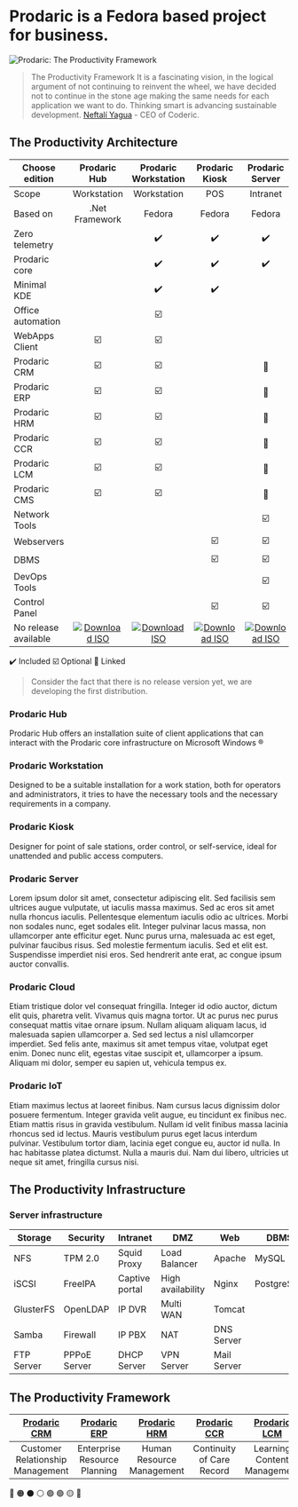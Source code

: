 # Prodaric is a Fedora based project for business.

![Prodaric: The Productivity Framework](https://prodaric.com/images/splash.png)

> The Productivity Framework It is a fascinating vision, in the logical argument of not continuing to reinvent the wheel, we have decided not to continue   in the stone age making the same needs for each application we want to do. Thinking smart is advancing sustainable development.
  [Neftalí Yagua](https://github.com/neftaliyagua) - CEO of Coderic.

## The Productivity Architecture

| Choose edition | Prodaric <br /> Hub | Prodaric <br /> Workstation | Prodaric <br /> Kiosk | Prodaric <br /> Server | Prodaric <br /> Cloud | Prodaric <br /> IoT |
| ---	| :-:	| :-:	| :-:	| :-:	| :-:	| :-:	|
| Scope | Workstation | Workstation | POS | Intranet | Internet | Embedded |
| Based on | .Net Framework | Fedora | Fedora | Fedora | Fedora | FreeRTOS |
| Zero telemetry |  | :heavy_check_mark: | :heavy_check_mark: | :heavy_check_mark: | :heavy_check_mark:	| :heavy_check_mark: |
| Prodaric core |  | :heavy_check_mark: | :heavy_check_mark: | :heavy_check_mark: | :heavy_check_mark:	| :heavy_check_mark: |
| Minimal KDE |  | :heavy_check_mark: | :heavy_check_mark: | 	| 	| |
| Office automation	| 	| :ballot_box_with_check:	| 	| 	| 	| |
| WebApps Client 	| :ballot_box_with_check: | :ballot_box_with_check:	| 	| 	| 	| |
| Prodaric CRM	| :ballot_box_with_check: | :ballot_box_with_check:	| 	| :link:	| :link:	| |
| Prodaric ERP	| :ballot_box_with_check: | :ballot_box_with_check:	| 	| :link:	| :link:	| |
| Prodaric HRM	| :ballot_box_with_check: | :ballot_box_with_check:	| 	| :link:	| :link:	| |
| Prodaric CCR | :ballot_box_with_check:	| :ballot_box_with_check:	| 	| :link:	| :link:	| |
| Prodaric LCM	| :ballot_box_with_check: | :ballot_box_with_check:	| 	| :link:	| :link:	| |
| Prodaric CMS	| :ballot_box_with_check: | :ballot_box_with_check:	| 	| :link:	| :link:	| |
| Network Tools	|	 | 	| 	| :ballot_box_with_check:	| 	| |
| Webservers	| 	| 	| :ballot_box_with_check:	| :ballot_box_with_check:	| :ballot_box_with_check: | |
| DBMS	| 	| 	| :ballot_box_with_check:	| :ballot_box_with_check:	| :ballot_box_with_check: | |
| DevOps Tools	| 	| 	| | :ballot_box_with_check: | :ballot_box_with_check: | |
| Control Panel	| 	| 	| :ballot_box_with_check: | :ballot_box_with_check: | :ballot_box_with_check: | |
| No release available	| [![Download ISO](https://prodaric.com/images/download.svg "Download ISO")](https://prodaric.com) | [![Download ISO](https://prodaric.com/images/download.svg "Download ISO")](https://prodaric.com) | [![Download ISO](https://prodaric.com/images/download.svg "Download ISO")](https://prodaric.com) | [![Download ISO](https://prodaric.com/images/download.svg "Download ISO")](https://prodaric.com) | [![Download ISO](https://prodaric.com/images/download.svg "Download ISO")](https://prodaric.com) | [![Download ISO](https://prodaric.com/images/download.svg "Download ISO")](https://prodaric.com/) |

:heavy_check_mark: Included 
:ballot_box_with_check:	Optional 
:link: Linked 

> Consider the fact that there is no release version yet, we are developing the first distribution.

### Prodaric Hub

Prodaric Hub offers an installation suite of client applications that can interact with the Prodaric core infrastructure on Microsoft Windows &reg;

### Prodaric Workstation

Designed to be a suitable installation for a work station, both for operators and administrators, it tries to have the necessary tools and the necessary requirements in a company.

### Prodaric Kiosk

Designer for point of sale stations, order control, or self-service, ideal for unattended and public access computers.

### Prodaric Server

Lorem ipsum dolor sit amet, consectetur adipiscing elit. Sed facilisis sem ultrices augue vulputate, ut iaculis massa maximus. Sed ac eros sit amet nulla rhoncus iaculis. Pellentesque elementum iaculis odio ac ultrices. Morbi non sodales nunc, eget sodales elit. Integer pulvinar lacus massa, non ullamcorper ante efficitur eget. Nunc purus urna, malesuada ac est eget, pulvinar faucibus risus. Sed molestie fermentum iaculis. Sed et elit est. Suspendisse imperdiet nisi eros. Sed hendrerit ante erat, ac congue ipsum auctor convallis.

 ### Prodaric Cloud

Etiam tristique dolor vel consequat fringilla. Integer id odio auctor, dictum elit quis, pharetra velit. Vivamus quis magna tortor. Ut ac purus nec purus consequat mattis vitae ornare ipsum. Nullam aliquam aliquam lacus, id malesuada sapien ullamcorper a. Sed sed lectus a nisl ullamcorper imperdiet. Sed felis ante, maximus sit amet tempus vitae, volutpat eget enim. Donec nunc elit, egestas vitae suscipit et, ullamcorper a ipsum. Aliquam mi dolor, semper eu sapien ut, vehicula tempus ex.

 ### Prodaric IoT

Etiam maximus lectus at laoreet finibus. Nam cursus lacus dignissim dolor posuere fermentum. Integer gravida velit augue, eu tincidunt ex finibus nec. Etiam mattis risus in gravida vestibulum. Nullam id velit finibus massa lacinia rhoncus sed id lectus. Mauris vestibulum purus eget lacus interdum pulvinar. Vestibulum tortor diam, lacinia eget congue eu, auctor id nulla. In hac habitasse platea dictumst. Nulla a mauris dui. Nam dui libero, ultricies ut neque sit amet, fringilla cursus nisi.

## The Productivity Infrastructure

### Server infrastructure

| Storage | Security | Intranet |  DMZ | Web | DBMS | DevOps | Virtualization |
|---	|---	|---	|---	|---	|---	|---	|---	|
| NFS | TPM 2.0 | Squid Proxy | Load Balancer | Apache | MySQL | Jenkins | KVM |
| iSCSI | FreeIPA | Captive portal | High availability | Nginx | PostgreSQL | TeamCity | Vagrant |
| GlusterFS | OpenLDAP | IP DVR | Multi WAN | Tomcat	|  | GitLab | Podman |
| Samba | Firewall | IP PBX | NAT | DNS Server |  | Redmine | Kubernetes |
| FTP Server | PPPoE Server | DHCP Server | VPN Server | Mail Server	|  	| |  |

## The Productivity Framework

| [Prodaric CRM](https://crm.prodaric.com) | [Prodaric ERP](https://erp.prodaric.com) | [Prodaric HRM](https://hrm.prodaric.com) | [Prodaric CCR](https://ccr.prodaric.com) | [Prodaric LCM](https://.prodaric.com) | [Prodaric CMS](https://cms.prodaric.com) |
|:---:	|:---:	|:---:	|:---:	|:---:	|:---:	|
| Customer Relationship Management	| Enterprise Resource Planning	| Human Resource Management	| Continuity of Care Record	| Learning Content Management	| Content Management System	|

🔴 🟠 ⚫ ⚪ 🟣 🟢 🟡 🔵
